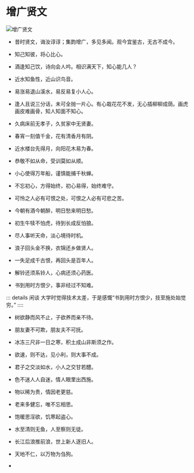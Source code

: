 # 增广贤文

![增广贤文](/images/zgxw.jpg)

- 昔时贤文，诲汝谆谆；集韵增广，多见多闻。观今宜鉴古，无古不成今。

- 知己知彼，将心比心。

- 酒逢知己饮，诗向会人吟。相识满天下，知心能几人？

- 近水知鱼性，近山识鸟音。

- 易涨易退山溪水，易反易复小人心。

- 逢人且说三分话，未可全抛一片心。有心栽花花不发，无心插柳柳成荫。画虎画皮难画骨，知人知面不知心。

- 久病床前无孝子，久贫家中无贤妻。

- 春宵一刻值千金，花有清香月有阴。

- 近水楼台先得月，向阳花木易为春。

- 恭敬不如从命，受训莫如从顺。

- 小心使得万年船，谨慎能捕千秋蝉。

- 不忘初心，方得始终，初心易得，始终难守。

- 可怜之人必有可恨之处，可恨之人必有可悲之苦。

- 今朝有酒今朝醉，明日愁来明日愁。

- 初生牛犊不怕虎，待到长成反怕狼。

- 尽人事听天命，淡心境待时机。

- 浪子回头金不换，衣锦还乡做贤人。

- 一失足成千古恨，再回头是百年人。

- 解铃还须系铃人，心病还须心药医。

- 书到用时方恨少，事非经过不知难。

::: details 闲谈
大学时觉得技术太差，于是感慨“书到用时方恨少，技至施处始觉穷。”
::::

- 树欲静而风不止，子欲养而亲不待。

- 朋友妻不可欺，朋友夫不可抚。

- 冰冻三尺非一日之寒，积土成山非斯须之作。

- 欲速，则不达，见小利，则大事不成。

- 君子之交淡如水，小人之交甘若醴。

- 色不迷人人自迷，情人眼里出西施。

- 物以稀为贵，情因老更慈。

- 老来多健忘，唯不忘相思。

- 饱暖思淫欲，饥寒起盗心。

- 水至清则无鱼，人至察则无徒。

- 长江后浪推前浪，世上新人逐旧人。

- 天地不仁，以万物为刍狗。

- 
